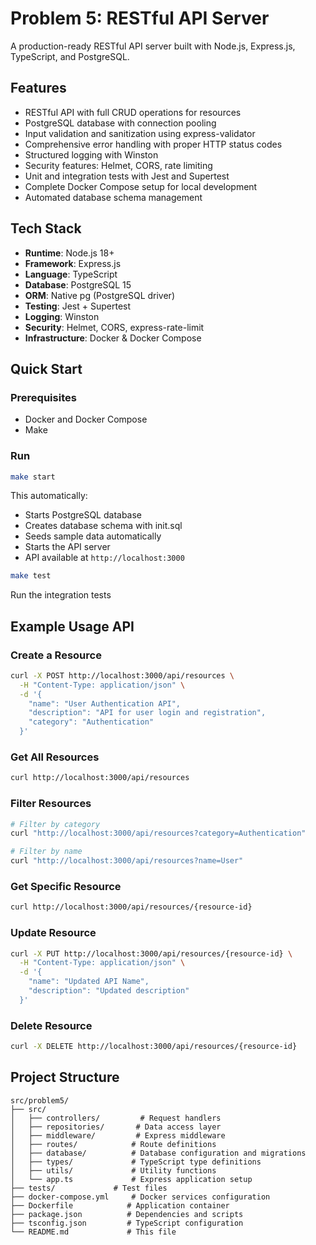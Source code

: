 # Problem 5: RESTful API Server

A production-ready RESTful API server built with Node.js, Express.js, TypeScript, and PostgreSQL.

## Features

- RESTful API with full CRUD operations for resources
- PostgreSQL database with connection pooling
- Input validation and sanitization using express-validator
- Comprehensive error handling with proper HTTP status codes
- Structured logging with Winston
- Security features: Helmet, CORS, rate limiting
- Unit and integration tests with Jest and Supertest
- Complete Docker Compose setup for local development
- Automated database schema management

## Tech Stack

- **Runtime**: Node.js 18+
- **Framework**: Express.js
- **Language**: TypeScript
- **Database**: PostgreSQL 15
- **ORM**: Native pg (PostgreSQL driver)
- **Testing**: Jest + Supertest
- **Logging**: Winston
- **Security**: Helmet, CORS, express-rate-limit
- **Infrastructure**: Docker & Docker Compose

## Quick Start
### Prerequisites
- Docker and Docker Compose
- Make

### Run
```bash
make start
```

This automatically:
- Starts PostgreSQL database
- Creates database schema with init.sql
- Seeds sample data automatically  
- Starts the API server
- API available at `http://localhost:3000`


```bash
make test
```
Run the integration tests

## Example Usage API

### Create a Resource

```bash
curl -X POST http://localhost:3000/api/resources \
  -H "Content-Type: application/json" \
  -d '{
    "name": "User Authentication API",
    "description": "API for user login and registration",
    "category": "Authentication"
  }'
```

### Get All Resources

```bash
curl http://localhost:3000/api/resources
```

### Filter Resources

```bash
# Filter by category
curl "http://localhost:3000/api/resources?category=Authentication"

# Filter by name
curl "http://localhost:3000/api/resources?name=User"
```

### Get Specific Resource

```bash
curl http://localhost:3000/api/resources/{resource-id}
```

### Update Resource

```bash
curl -X PUT http://localhost:3000/api/resources/{resource-id} \
  -H "Content-Type: application/json" \
  -d '{
    "name": "Updated API Name",
    "description": "Updated description"
  }'
```

### Delete Resource

```bash
curl -X DELETE http://localhost:3000/api/resources/{resource-id}
```

## Project Structure

```
src/problem5/
├── src/
│   ├── controllers/         # Request handlers
│   ├── repositories/       # Data access layer
│   ├── middleware/         # Express middleware
│   ├── routes/            # Route definitions
│   ├── database/          # Database configuration and migrations
│   ├── types/             # TypeScript type definitions
│   ├── utils/             # Utility functions
│   └── app.ts             # Express application setup
├── tests/             # Test files
├── docker-compose.yml     # Docker services configuration
├── Dockerfile            # Application container
├── package.json          # Dependencies and scripts
├── tsconfig.json         # TypeScript configuration
└── README.md             # This file
```
